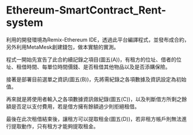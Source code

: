 # Ethereum-SmartContract_Rent-system

利用的開發環境為Remix-Ethereum IDE，透過此平台編譯程式，並發布成合約，另外利用MetaMesk創建錢包，做本實驗的實測。

程式一開始先宣告了此合約續記錄之項目(圖五(A))，有租方的位址、借者的位址、租借時間、每單位時間價錢、是否租借其他物品以及是否添購保險。

接著是部署目前選單之資訊(圖五(B))，先將需紀錄之各項數據及資訊設定為初始值。

再來就是將使用者輸入之各項數據資訊做紀錄(圖五(C))，以及判斷借方所剩之餘額是否足以支付費用，若是借方擁有餘額過少則拒絕租借。

最後在此次租借結束後，讓租方可以提取租金(圖五(D))，若非租方帳戶則無法進行提取動作，只有租方才能夠提取租金。
